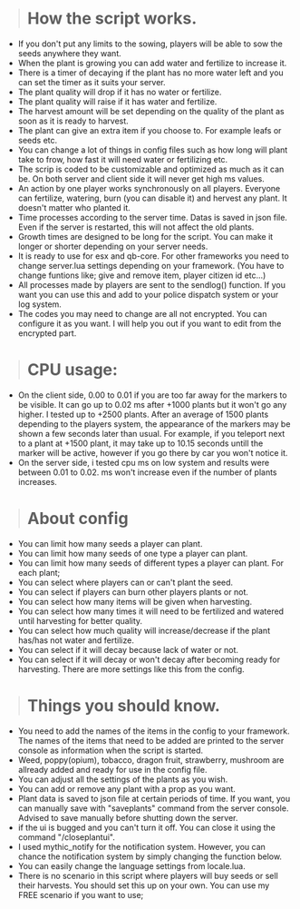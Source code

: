  >#  How the script works.
* If you don't put any limits to the sowing, players will be able to sow the seeds anywhere they want.
* When the plant is growing you can add water and fertilize to increase it.
* There is a timer of decaying if the plant has no more water left and you can set the timer as it suits your server.
* The plant quality will drop if it has no water or fertilize.
* The plant quality will raise if it has water and fertilize.
* The harvest amount will be set depending on the quality of the plant as soon as it is ready to harvest.
* The plant can give an extra item if you choose to. For example leafs or seeds etc.
* You can change a lot of things in config files such as how long will plant take to frow, how fast it will need water or fertilizing etc.
* The scrip is coded to be customizable and optimized as much as it can be. On both server and client side it will never get high ms values.
* An action by one player works synchronously on all players. Everyone can fertilize, watering, burn (you can disable it) and hervest any plant. It doesn't matter who planted it.
* Time processes according to the server time. Datas is saved in json file. Even if the server is restarted, this will not affect the old plants.
* Growth times are designed to be long for the script. You can make it longer or shorter depending on your server needs. 
* It is ready to use for esx and qb-core. For other frameworks you need to change server.lua settings depending on your framework. (You have to change funtions like; give and remove item, player citizen id etc...)
* All processes made by players are sent to the sendlog() function. If you want you can use this and add to your police dispatch system or your log system.
* The codes you may need to change are all not encrypted. You can configure it as you want. I will help you out if you want to edit from the encrypted part.
 
># CPU usage:
* On the client side, 0.00 to 0.01 if you are too far away for the markers to be visible. It can go up to 0.02 ms after +1000 plants but it won't go any higher. I tested up to +2500 plants. After an average of 1500 plants depending to the players system, the appearance of the markers may be shown a few seconds later than usual. For example, if you teleport next to a plant at +1500 plant, it may take up to 10.15 seconds untill the marker will be active, however if you go there by car you won't notice it.
* On the server side, i tested cpu ms on low system and results were between 0.01 to 0.02. ms won't increase even if the number of plants increases. 

># About config
* You can limit how many seeds a player can plant.
* You can limit how many seeds of one type a player can plant.
* You can limit how many seeds of different types a player can plant.
  For each plant; 
* You can select where players can or can't plant the seed.
* You can select if players can burn other players plants or not.
* You can select how many items will be given when harvesting.
* You can select how many times it will need to be fertilized and watered until harvesting for better quality.
* You can select how much quality will increase/decrease if the plant has/has not water and fertilize.
* You can select if it will decay because lack of water or not.
* You can select if it will decay or won't decay after becoming ready for harvesting. There are more settings like this from the config.

># Things you should know.
* You need to add the names of the items in the config to your framework. The names of the items that need to be added are printed to the server console as information when the script is started.
* Weed, poppy(opium), tobacco, dragon fruit, strawberry, mushroom are allready added and ready for use in the config file.
* You can adjust all the settings of the plants as you wish.
* You can add or remove any plant with a prop as you want.
* Plant data is saved to json file at certain periods of time. If you want, you can manually save with "saveplants" command from the server console. Advised to save manually before shutting down the server.
* if the ui is bugged and you can't turn it off. You can close it using the command "/closeplantui".
* I used mythic_notify for the notification system. However, you can chance the notification system by simply changing the function below.
* You can easily change the language settings from locale.lua.
* There is no scenario in this script where players will buy seeds or sell their harvests. You should set this up on your own. You can use my FREE scenario if you want to use;